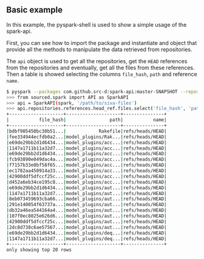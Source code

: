 ## Basic example

In this example, the pyspark-shell is used to show a simple usage of the spark-api.

First, you can see how to import the package and instantiate and object that provide all the methods to manipulate the data retrieved from repositories.

The `api` object is used to get all the repositories, get the `HEAD` references from the repositories and eventually, get all the files from these references. Then a table is showed selecting the columns `file_hash`, `path` and reference `name`.

```bash
$ pyspark --packages com.github.src-d:spark-api:master-SNAPSHOT --repositories https://jitpack.io
>>> from sourced.spark import API as SparkAPI
>>> api = SparkAPI(spark, '/path/to/siva-files')
>>> api.repositories.references.head_ref.files.select('file_hash', 'path', 'name').show()
+--------------------+--------------------+---------------+
|           file_hash|                path|           name|
+--------------------+--------------------+---------------+
|bdbf905450bc30b51...|            Rakefile|refs/heads/HEAD|
|fee334944ecfdb0a2...|model_plugins/Rak...|refs/heads/HEAD|
|e69de29bb2d1d6434...|model_plugins/acc...|refs/heads/HEAD|
|1147a1711b11a32d7...|model_plugins/acc...|refs/heads/HEAD|
|e69de29bb2d1d6434...|model_plugins/acc...|refs/heads/HEAD|
|fcb93890e049dac4a...|model_plugins/acc...|refs/heads/HEAD|
|f7157b33e0bf58f65...|model_plugins/acc...|refs/heads/HEAD|
|ec1782aa450914a33...|model_plugins/acc...|refs/heads/HEAD|
|42900ddf5dfccf25c...|model_plugins/acc...|refs/heads/HEAD|
|d452a6eb34ce195c8...|model_plugins/acc...|refs/heads/HEAD|
|e69de29bb2d1d6434...|model_plugins/aut...|refs/heads/HEAD|
|1147a1711b11a32d7...|model_plugins/aut...|refs/heads/HEAD|
|8eb073459693cba66...|model_plugins/aut...|refs/heads/HEAD|
|291e140054f63737a...|model_plugins/aut...|refs/heads/HEAD|
|db32a46ea544164a4...|model_plugins/aut...|refs/heads/HEAD|
|107f0ec8025e626d6...|model_plugins/aut...|refs/heads/HEAD|
|42900ddf5dfccf25c...|model_plugins/aut...|refs/heads/HEAD|
|2dc8d738c6ae57567...|model_plugins/aut...|refs/heads/HEAD|
|e69de29bb2d1d6434...|model_plugins/deq...|refs/heads/HEAD|
|1147a1711b11a32d7...|model_plugins/deq...|refs/heads/HEAD|
+--------------------+--------------------+---------------+
only showing top 20 rows

```
